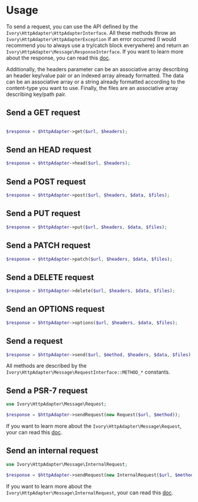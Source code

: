 # Usage

To send a request, you can use the API defined by the `Ivory\HttpAdapter\HttpAdapterInterface`. All these methods
throw an `Ivory\HttpAdapter\HttpAdapterException` if an error occurred (I would recommend you to always use a try/catch
block everywhere) and return an `Ivory\HttpAdapter\Message\ResponseInterface`. If you want to learn more about the
response, you can read this [doc](/doc/response.md).

Additionally, the headers parameter can be an associative array describing an header key/value pair or an indexed array
already formatted. The data can be an associative array or a string already formatted according to the content-type
you want to use. Finally, the files are an associative array describing key/path pair.

## Send a GET request

``` php

$response = $httpAdapter->get($url, $headers);
```

## Send an HEAD request

``` php
$response = $httpAdapter->head($url, $headers);
```

## Send a POST request

``` php
$response = $httpAdapter->post($url, $headers, $data, $files);
```

## Send a PUT request

``` php
$response = $httpAdapter->put($url, $headers, $data, $files);
```

## Send a PATCH request

``` php
$response = $httpAdapter->patch($url, $headers, $data, $files);
```

## Send a DELETE request

``` php
$response = $httpAdapter->delete($url, $headers, $data, $files);
```

## Send an OPTIONS request

``` php
$response = $httpAdapter->options($url, $headers, $data, $files);
```

## Send a request

``` php
$response = $httpAdapter->send($url, $method, $headers, $data, $files);
```

All methods are described by the `Ivory\HttpAdapter\Message\RequestInterface::METHOD_*` constants.

## Send a PSR-7 request

``` php
use Ivory\HttpAdapter\Message\Request;

$response = $httpAdapter->sendRequest(new Request($url, $method));
```

If you want to learn more about the `Ivory\HttpAdapter\Message\Request`, your can read this [doc](/doc/request.md).

## Send an internal request

``` php
use Ivory\HttpAdapter\Message\InternalRequest;

$response = $httpAdapter->sendRequest(new InternalRequest($url, $method));
```

If you want to learn more about the `Ivory\HttpAdapter\Message\InternalRequest`, your can read this
[doc](/doc/internal_request.md).
